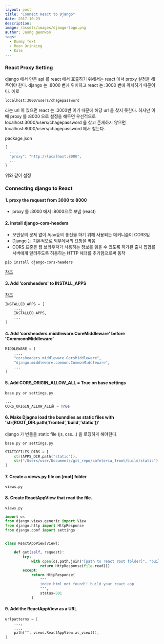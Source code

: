 ```yaml
---
layout: post
title: "Connect React to Django"
date: 2017-10-23
description: 
image: /assets/images/django-logo.png
author: Jeong geonwoo
tags: 
  - Dummy Text
  - Moon Drinking
  - Kale
---
```

### React Proxy Setting

django 에서 만든 api 를 react 에서 호출하기 위해서는 react 에서 proxy 설정을 해주어야 한다. django 는 :8000 번에 위치하고 react 는 :3000 번에 위치하기 때문이다.
예로

```
localhost:3000/users/chagepassword
```

라는 url 이 있으면 react 는 :3000번 이기 때문에 해당 url 을 찾지 못한다. 하지만 이때 proxy 를 :8000 으로 설정을 해두면 우선적으로 localhost:3000/users/chagepassword 을 찾고 존재하지 않으면 localhost:8000/users/chagepassword 에서 찾는다.

package.json

```javascript
{
  ...,
  "proxy": "http://localhost:8000",
  ...
}
```

위와 같이 설정


### Connecting django to React

#### 1. proxy the request from 3000 to 8000

* proxy 를 :3000 에서 :8000으로 보냄 (react)
  
#### 2. install django-cors-headers

* 보안상의 문제 없이 Ajax등의 통신을 하기 위해 사용되는 메커니즘이 CORS임
* Django 는 기본적으로 외부에서의 요청을 막음
* CORS 표준은 웹 브라우저가 사용하는 정보를 읽을 수 있도록 허가된 출처 집합를 서버에게 알려주도록 허용하는 HTTP 헤더를 추가함으로써 동작
```
pip install django-cors-headers
```

[참조](http://recordingbetter.com/2017/08/07/Django-CORS)


#### 3. Add 'corsheaders' to INSTALL_APPS

[참조](https://pypi.org/project/django-cors-headers/)

```python
INSTALLED_APPS = [
    ...,
    INSTALLED_APPS,
    ...
]
```

#### 4. Add 'corsheaders.middleware.CoreMiddleware' before 'CommonnMiddleware'

```python
MIDDLEWARE = [
    ...,
    "corsheaders.middleware.CorsMiddleware",
    "django.middleware.common.CommonMiddleware",
    ...
]
```

#### 5. Add CORS_ORIGIN_ALLOW_ALL = True on base settings

`base.py or settings.py`

```python
...
CORS_ORIGIN_ALLOW_ALL을 = True
```

#### 6. Make Djagno load the bunndles as static files with 'str(ROOT_DIR.path('fronted','build','static'))'

django 가 번들을 static file (js, css...) 을 로딩하게 해야한다.

`base.py or settings.py`

```python
STATICFILES_DIRS = [
    str(APPS_DIR.path("static")),
    str("/Users/user/Documents/git_repo/cafeteria_front/build/static"),
]
```

#### 7. Create a views.py file on [root] folder

`views.py`

#### 8. Create ReactAppView that read the file.

`views.py `

```python
import os
from django.views.generic import View
from django.http import HttpResponse
from django.conf import settings


class ReactAppView(View):

    def get(self, request):
        try:
            with open(os.path.join("[path to react root folder]", "build", "index.html")) as file:
                return HttpResponse(file.read())
        except:
            return HttpResponse(
                """
                index.html not found!! build your react app
                """,
                status=501
            )

```

#### 9.  Add the ReactAppView as a URL

```python
urlpatterns = [
    ...,
    ...,
    path("", views.ReactAppView.as_view()),
]
```